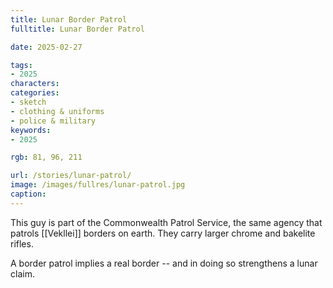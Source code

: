 ```yaml
---
title: Lunar Border Patrol
fulltitle: Lunar Border Patrol

date: 2025-02-27

tags:
- 2025
characters:
categories:
- sketch
- clothing & uniforms
- police & military
keywords:
- 2025

rgb: 81, 96, 211

url: /stories/lunar-patrol/
image: /images/fullres/lunar-patrol.jpg
caption:
---
```

This guy is part of the Commonwealth Patrol Service, the same agency that patrols [[Vekllei]] borders on earth. They carry larger chrome and bakelite rifles.

A border patrol implies a real border -- and in doing so strengthens a lunar claim.
